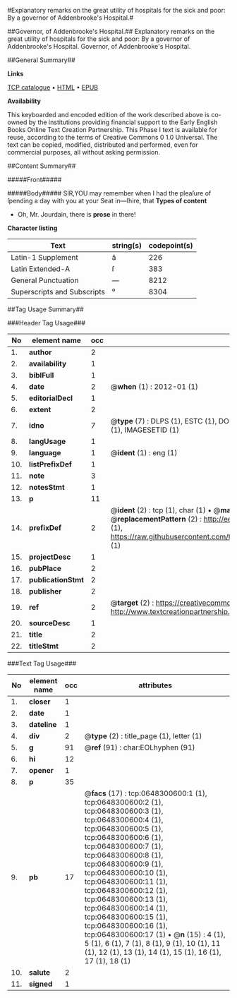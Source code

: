 #Explanatory remarks on the great utility of hospitals for the sick and poor: By a governor of Addenbrooke's Hospital.#

##Governor, of Addenbrooke's Hospital.##
Explanatory remarks on the great utility of hospitals for the sick and poor: By a governor of Addenbrooke's Hospital.
Governor, of Addenbrooke's Hospital.

##General Summary##

**Links**

[TCP catalogue](http://www.ota.ox.ac.uk/tcp/)  • 
[HTML](http://tei.it.ox.ac.uk/tcp/Texts-HTML/free/004/004788110.html)  • 
[EPUB](http://tei.it.ox.ac.uk/tcp/Texts-EPUB/free/004/004788110.epub)

**Availability**

This keyboarded and encoded edition of the
	       work described above is co-owned by the institutions
	       providing financial support to the Early English Books
	       Online Text Creation Partnership. This Phase I text is
	       available for reuse, according to the terms of Creative
	       Commons 0 1.0 Universal. The text can be copied,
	       modified, distributed and performed, even for
	       commercial purposes, all without asking permission.


##Content Summary##

#####Front#####

#####Body#####
SIR,YOU may remember when I had the pleaſure of ſpending a day with you at your Seat in—ſhire, that 
**Types of content**

  * Oh, Mr. Jourdain, there is **prose** in there!

**Character listing**


|Text|string(s)|codepoint(s)|
|---|---|---|
|Latin-1 Supplement|â|226|
|Latin Extended-A|ſ|383|
|General Punctuation|—|8212|
|Superscripts             and Subscripts|⁰|8304|

##Tag Usage Summary##

###Header Tag Usage###

|No|element name|occ|attributes|
|---|---|---|---|
|1.|__author__|2||
|2.|__availability__|1||
|3.|__biblFull__|1||
|4.|__date__|2| @__when__ (1) : 2012-01 (1)|
|5.|__editorialDecl__|1||
|6.|__extent__|2||
|7.|__idno__|7| @__type__ (7) : DLPS (1), ESTC (1), DOCNO (1), TCP (1), GALEDOCNO (1), CONTENTSET (1), IMAGESETID (1)|
|8.|__langUsage__|1||
|9.|__language__|1| @__ident__ (1) : eng (1)|
|10.|__listPrefixDef__|1||
|11.|__note__|3||
|12.|__notesStmt__|1||
|13.|__p__|11||
|14.|__prefixDef__|2| @__ident__ (2) : tcp (1), char (1)  •  @__matchPattern__ (2) : ([0-9\-]+):([0-9IVX]+) (1), (.+) (1)  •  @__replacementPattern__ (2) : http://eebo.chadwyck.com/downloadtiff?vid=$1&page=$2 (1), https://raw.githubusercontent.com/textcreationpartnership/Texts/master/tcpchars.xml#$1 (1)|
|15.|__projectDesc__|1||
|16.|__pubPlace__|2||
|17.|__publicationStmt__|2||
|18.|__publisher__|2||
|19.|__ref__|2| @__target__ (2) : https://creativecommons.org/publicdomain/zero/1.0/ (1), http://www.textcreationpartnership.org/docs/. (1)|
|20.|__sourceDesc__|1||
|21.|__title__|2||
|22.|__titleStmt__|2||


###Text Tag Usage###

|No|element name|occ|attributes|
|---|---|---|---|
|1.|__closer__|1||
|2.|__date__|1||
|3.|__dateline__|1||
|4.|__div__|2| @__type__ (2) : title_page (1), letter (1)|
|5.|__g__|91| @__ref__ (91) : char:EOLhyphen (91)|
|6.|__hi__|12||
|7.|__opener__|1||
|8.|__p__|35||
|9.|__pb__|17| @__facs__ (17) : tcp:0648300600:1 (1), tcp:0648300600:2 (1), tcp:0648300600:3 (1), tcp:0648300600:4 (1), tcp:0648300600:5 (1), tcp:0648300600:6 (1), tcp:0648300600:7 (1), tcp:0648300600:8 (1), tcp:0648300600:9 (1), tcp:0648300600:10 (1), tcp:0648300600:11 (1), tcp:0648300600:12 (1), tcp:0648300600:13 (1), tcp:0648300600:14 (1), tcp:0648300600:15 (1), tcp:0648300600:16 (1), tcp:0648300600:17 (1)  •  @__n__ (15) : 4 (1), 5 (1), 6 (1), 7 (1), 8 (1), 9 (1), 10 (1), 11 (1), 12 (1), 13 (1), 14 (1), 15 (1), 16 (1), 17 (1), 18 (1)|
|10.|__salute__|2||
|11.|__signed__|1||
